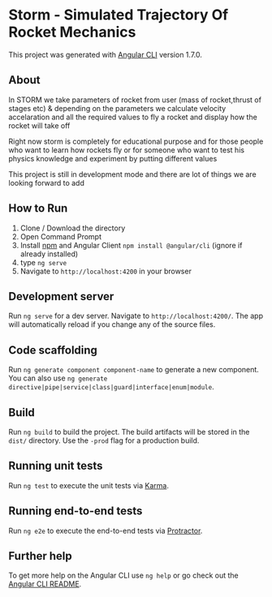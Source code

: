 # Storm - Simulated Trajectory Of Rocket Mechanics

This project was generated with [Angular CLI](https://github.com/angular/angular-cli) version 1.7.0.


## About

In STORM we take parameters of rocket from user (mass of rocket,thrust of stages etc) & depending on the parameters we calculate velocity accelaration and all the required values to fly a rocket and display how the rocket will take off 

Right now storm is completely for educational purpose and for those people who want to learn how rockets fly or for someone who want to test his physics knowledge and experiment by putting different values

This project is still in development mode and there are lot of things we are looking forward to add

## How to Run

1. Clone / Download the directory
2. Open Command Prompt
3. Install [npm](https://nodejs.org/) and Angular Client `npm install @angular/cli` (ignore if already installed)
4. type `ng serve`
5. Navigate to `http://localhost:4200` in your browser


## Development server

Run `ng serve` for a dev server. Navigate to `http://localhost:4200/`. The app will automatically reload if you change any of the source files.

## Code scaffolding

Run `ng generate component component-name` to generate a new component. You can also use `ng generate directive|pipe|service|class|guard|interface|enum|module`.

## Build

Run `ng build` to build the project. The build artifacts will be stored in the `dist/` directory. Use the `-prod` flag for a production build.

## Running unit tests

Run `ng test` to execute the unit tests via [Karma](https://karma-runner.github.io).

## Running end-to-end tests

Run `ng e2e` to execute the end-to-end tests via [Protractor](http://www.protractortest.org/).

## Further help

To get more help on the Angular CLI use `ng help` or go check out the [Angular CLI README](https://github.com/angular/angular-cli/blob/master/README.md).
